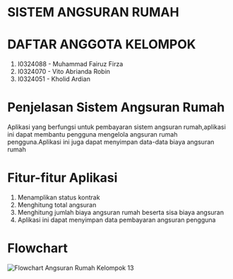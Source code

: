 # SISTEM ANGSURAN RUMAH
# DAFTAR ANGGOTA KELOMPOK
1. I0324088 - Muhammad Fairuz Firza
2. I0324070 - Vito Abrianda Robin	
3. I0324051 - Kholid Ardian
# Penjelasan Sistem Angsuran Rumah
Aplikasi yang berfungsi untuk pembayaran sistem angsuran rumah,aplikasi ini dapat membantu pengguna mengelola angsuran rumah pengguna.Aplikasi ini juga dapat menyimpan data-data biaya angsuran rumah 




# Fitur-fitur Aplikasi
1. Menamplikan status kontrak
2. Menghitung total angsuran
3. Menghitung jumlah biaya angsuran rumah beserta sisa biaya angsuran
4. Aplikasi ini dapat menyimpan data pembayaran angsuran pengguna 
# Flowchart
![Flowchart Angsuran Rumah Kelompok 13](https://github.com/user-attachments/assets/6c959737-cd5f-4ffb-887d-ce943f22839f)
